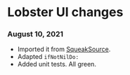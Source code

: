 # Lobster UI changes

### August 10, 2021
- Imported it from [SqueakSource](http://www.squeaksource.com/BTree/).
- Adapted `ifNotNilDo:` 
- Added unit tests. All green.